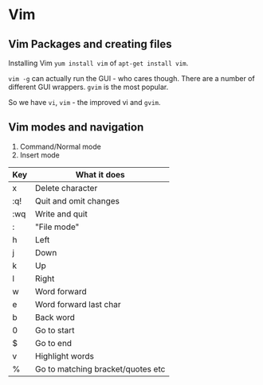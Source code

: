 # Vim

## Vim Packages and creating files

Installing Vim `yum install vim` of `apt-get install vim`.

`vim -g` can actually run the GUI - who cares though. There are a number of different GUI wrappers. `gvim` is the most popular.

So we have `vi`, `vim` - the improved vi and `gvim`.

## Vim modes and navigation

1. Command/Normal mode
2. Insert mode

| Key 		| What it does 				|
| ---		| ---						|
| x			| Delete character 			|
| :q! 		| Quit and omit changes 	|
| :wq		| Write and quit	 		|
| : 		| "File mode" 				|
| h 		| Left						|
| j 		| Down 						|
| k 		| Up 						|
| l			| Right 					|
| w 		| Word forward 				|
| e 		| Word forward last char 	|
| b 		| Back word 				|
| 0 		| Go to start 				|
| $ 		| Go to end 				|
| v			| Highlight words			|
| % 		| Go to matching bracket/quotes etc |



